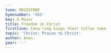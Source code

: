 ```yaml
---
tune: MAIDSTONE
hymnnumber: '352'
key: G Major
title: Freedom in Christ
firstline: Conq'ring kings their titles take
topic: 'Christ: Praise to Christ'
author: Anon.
year: '-'
---
```

